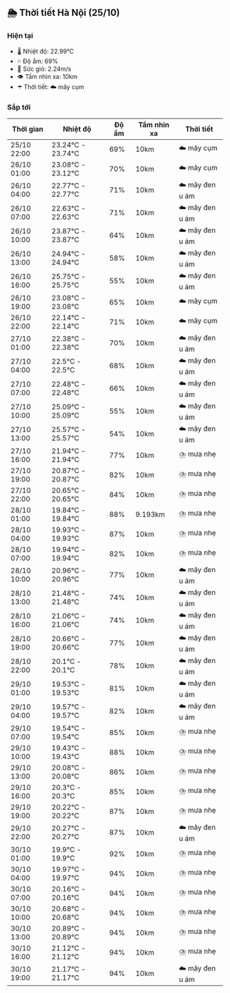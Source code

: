 ## 🌦️ Thời tiết Hà Nội (25/10)

### Hiện tại

- 🌡️ Nhiệt độ: 22.99℃
- 💦 Độ ẩm: 69%
- 💨 Sức gió: 2.24m/s
- 👁️ Tầm nhìn xa: 10km
- ☂️ Thời tiết: ☁️ mây cụm

### Sắp tới

| Thời gian | Nhiệt độ | Độ ẩm | Tầm nhìn xa | Thời tiết |
| --- | --- | --- | --- | --- |
| 25/10 22:00 | 23.24℃ - 23.74℃ | 69% | 10km | ☁️ mây cụm |
| 26/10 01:00 | 23.08℃ - 23.12℃ | 70% | 10km | ☁️ mây cụm |
| 26/10 04:00 | 22.77℃ - 22.77℃ | 71% | 10km | ☁️ mây đen u ám |
| 26/10 07:00 | 22.63℃ - 22.63℃ | 71% | 10km | ☁️ mây đen u ám |
| 26/10 10:00 | 23.87℃ - 23.87℃ | 64% | 10km | ☁️ mây đen u ám |
| 26/10 13:00 | 24.94℃ - 24.94℃ | 58% | 10km | ☁️ mây đen u ám |
| 26/10 16:00 | 25.75℃ - 25.75℃ | 55% | 10km | ☁️ mây đen u ám |
| 26/10 19:00 | 23.08℃ - 23.08℃ | 65% | 10km | ☁️ mây cụm |
| 26/10 22:00 | 22.14℃ - 22.14℃ | 71% | 10km | ☁️ mây cụm |
| 27/10 01:00 | 22.38℃ - 22.38℃ | 70% | 10km | ☁️ mây đen u ám |
| 27/10 04:00 | 22.5℃ - 22.5℃ | 68% | 10km | ☁️ mây đen u ám |
| 27/10 07:00 | 22.48℃ - 22.48℃ | 66% | 10km | ☁️ mây đen u ám |
| 27/10 10:00 | 25.09℃ - 25.09℃ | 55% | 10km | ☁️ mây đen u ám |
| 27/10 13:00 | 25.57℃ - 25.57℃ | 54% | 10km | ☁️ mây đen u ám |
| 27/10 16:00 | 21.94℃ - 21.94℃ | 77% | 10km | ⛈️ mưa nhẹ |
| 27/10 19:00 | 20.87℃ - 20.87℃ | 82% | 10km | ⛈️ mưa nhẹ |
| 27/10 22:00 | 20.65℃ - 20.65℃ | 84% | 10km | ⛈️ mưa nhẹ |
| 28/10 01:00 | 19.84℃ - 19.84℃ | 88% | 9.193km | ⛈️ mưa nhẹ |
| 28/10 04:00 | 19.93℃ - 19.93℃ | 87% | 10km | ⛈️ mưa nhẹ |
| 28/10 07:00 | 19.94℃ - 19.94℃ | 82% | 10km | ⛈️ mưa nhẹ |
| 28/10 10:00 | 20.96℃ - 20.96℃ | 77% | 10km | ☁️ mây đen u ám |
| 28/10 13:00 | 21.48℃ - 21.48℃ | 74% | 10km | ☁️ mây đen u ám |
| 28/10 16:00 | 21.06℃ - 21.06℃ | 74% | 10km | ☁️ mây đen u ám |
| 28/10 19:00 | 20.66℃ - 20.66℃ | 77% | 10km | ☁️ mây đen u ám |
| 28/10 22:00 | 20.1℃ - 20.1℃ | 78% | 10km | ☁️ mây đen u ám |
| 29/10 01:00 | 19.53℃ - 19.53℃ | 81% | 10km | ☁️ mây đen u ám |
| 29/10 04:00 | 19.57℃ - 19.57℃ | 82% | 10km | ☁️ mây đen u ám |
| 29/10 07:00 | 19.54℃ - 19.54℃ | 85% | 10km | ⛈️ mưa nhẹ |
| 29/10 10:00 | 19.43℃ - 19.43℃ | 88% | 10km | ⛈️ mưa nhẹ |
| 29/10 13:00 | 20.08℃ - 20.08℃ | 86% | 10km | ⛈️ mưa nhẹ |
| 29/10 16:00 | 20.3℃ - 20.3℃ | 85% | 10km | ⛈️ mưa nhẹ |
| 29/10 19:00 | 20.22℃ - 20.22℃ | 87% | 10km | ⛈️ mưa nhẹ |
| 29/10 22:00 | 20.27℃ - 20.27℃ | 87% | 10km | ☁️ mây đen u ám |
| 30/10 01:00 | 19.9℃ - 19.9℃ | 92% | 10km | ⛈️ mưa nhẹ |
| 30/10 04:00 | 19.97℃ - 19.97℃ | 94% | 10km | ⛈️ mưa nhẹ |
| 30/10 07:00 | 20.16℃ - 20.16℃ | 94% | 10km | ⛈️ mưa nhẹ |
| 30/10 10:00 | 20.68℃ - 20.68℃ | 94% | 10km | ⛈️ mưa nhẹ |
| 30/10 13:00 | 20.89℃ - 20.89℃ | 94% | 10km | ⛈️ mưa nhẹ |
| 30/10 16:00 | 21.12℃ - 21.12℃ | 94% | 10km | ⛈️ mưa nhẹ |
| 30/10 19:00 | 21.17℃ - 21.17℃ | 94% | 10km | ☁️ mây đen u ám |
